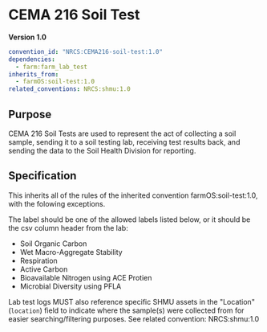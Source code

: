 # CEMA 216 Soil Test

**Version 1.0**

```yml
convention_id: "NRCS:CEMA216-soil-test:1.0"
dependencies:
  - farm:farm_lab_test
inherits_from:
  - farmOS:soil-test:1.0
related_conventions: NRCS:shmu:1.0
```

## Purpose

CEMA 216 Soil Tests are used to represent the act of collecting a soil sample, sending
it to a soil testing lab, receiving test results back, and sending the data to the Soil Health Division for reporting. 

## Specification

This inherits all of the rules of the inherited convention farmOS:soil-test:1.0, with the folowing exceptions.

The label should be one of the allowed labels listed below, or it should be the csv column header from the lab:
- Soil Organic Carbon
- Wet Macro-Aggregate Stability
- Respiration
- Active Carbon
- Bioavailable Nitrogen using ACE Protien
- Microbial Diversity using PFLA

Lab test logs MUST also reference specific SHMU assets in the "Location" (`location`) field to indicate where
the sample(s) were collected from for easier searching/filtering purposes. See related convention: NRCS:shmu:1.0
